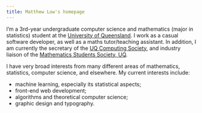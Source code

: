 ```yaml
---
title: Matthew Low's homepage
---
```


I’m a 3rd-year undergraduate computer science and mathematics (major in statistics) student at the [University of Queensland](https://www.uq.edu.au/). I work as a casual software developer, as well as a maths tutor/teaching assistant. In addition, I am currently the secretary of the [UQ Computing Society](https://uqcs.org/), and industry liaison of the [Mathematics Students Society, UQ](https://www.facebook.com/uqmss/).

I have very broad interests from many different areas of mathematics, statistics, computer science, and elsewhere. My current interests include:

- machine learning, especially its statistical aspects;
- front-end web development;
- algorithms and theoretical computer science;
- graphic design and typography.
